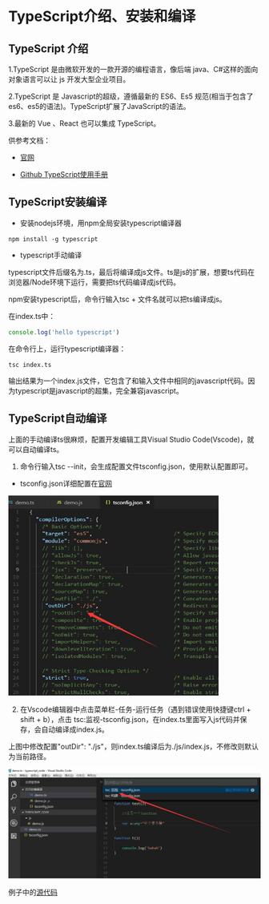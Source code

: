# TypeScript介绍、安装和编译


## TypeScript 介绍  

1.TypeScript 是由微软开发的一款开源的编程语言，像后端 java、C#这样的面向对象语言可以让 js 开发大型企业项目。  

2.TypeScript 是 Javascript的超级，遵循最新的 ES6、Es5 规范(相当于包含了es6、es5的语法)。TypeScript扩展了JavaScript的语法。  

3.最新的 Vue 、React 也可以集成 TypeScript。

供参考文档：

* [官网](https://www.tslang.cn/docs/home.html)

* [Github TypeScript使用手册](https://github.com/zhongsp/TypeScript)

## TypeScript安装编译

* 安装nodejs环境，用npm全局安装typescript编译器

```
npm install -g typescript
```

* typescript手动编译

typescript文件后缀名为.ts，最后将编译成js文件。ts是js的扩展，想要ts代码在浏览器/Node环境下运行，需要把ts代码编译成js代码。

npm安装typescript后，命令行输入tsc + 文件名就可以把ts编译成js。

在index.ts中：

```ts
console.log('hello typescript')
```
在命令行上，运行typescript编译器：
```
tsc index.ts
```
输出结果为一个index.js文件，它包含了和输入文件中相同的javascript代码。因为typescript是javascript的超集，完全兼容javascript。

## TypeScript自动编译

上面的手动编译ts很麻烦，配置开发编辑工具Visual Studio Code(Vscode)，就可以自动编译ts。

1. 命令行输入tsc --init，会生成配置文件tsconfig.json，使用默认配置即可。

* tsconfig.json详细配置在[官网](https://www.tslang.cn/docs/handbook/tsconfig-json.html)

<img src="../images/tsc01.png" height="400" width="420">

2. 在Vscode编辑器中点击菜单栏-任务-运行任务（遇到错误使用快捷键ctrl + shift + b），点击 tsc:监视-tsconfig.json，在index.ts里面写入js代码并保存，会自动编译成index.js。

上图中修改配置"outDir": "./js"，则index.ts编译后为./js/index.js，不修改则默认为当前路径。

<img src="../images/tsc02.png" >

例子中的[源代码](./index.ts)